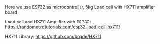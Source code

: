 Here we use ESP32 as microcontroller, 5kg Load cell with HX711 amplifier board

Load cell and HX711 Amplifier with ESP32: https://randomnerdtutorials.com/esp32-load-cell-hx711/

HX711 Library: https://github.com/bogde/HX711
